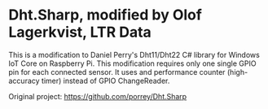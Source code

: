 # Dht.Sharp, modified by Olof Lagerkvist, LTR Data

This is a modification to Daniel Perry's Dht11/Dht22 C# library for Windows IoT Core on Raspberry Pi. This modification requires only one single GPIO pin for each connected sensor. It uses and performance counter (high-accuracy timer) instead of GPIO ChangeReader.

Original project: https://github.com/porrey/Dht.Sharp
